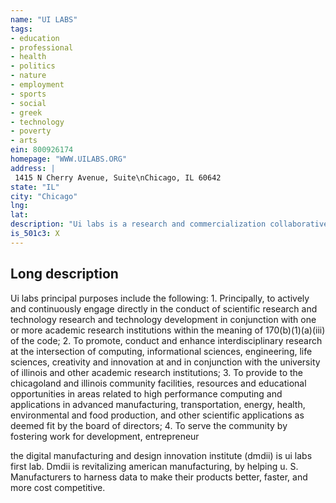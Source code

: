 ```yaml
---
name: "UI LABS"
tags:
- education
- professional
- health
- politics
- nature
- employment
- sports
- social
- greek
- technology
- poverty
- arts
ein: 800926174
homepage: "WWW.UILABS.ORG"
address: |
 1415 N Cherry Avenue, Suite\nChicago, IL 60642
state: "IL"
city: "Chicago"
lng: 
lat: 
description: "Ui labs is a research and commercialization collaborative, bringing universities and industries together to apply real solutions to tomorrow's challenges. "
is_501c3: X
---
```


## Long description

Ui labs principal purposes include the following: 1. Principally, to actively and continuously engage directly in the conduct of scientific research and technology research and technology development in conjunction with one or more academic research institutions within the meaning of 170(b)(1)(a)(iii) of the code; 2. To promote, conduct and enhance interdisciplinary research at the intersection of computing, informational sciences, engineering, life sciences, creativity and innovation at and in conjunction with the university of illinois and other academic research institutions; 3. To provide to the chicagoland and illinois community facilities, resources and educational opportunities in areas related to high performance computing and applications in advanced manufacturing, transportation, energy, health, environmental and food production, and other scientific applications as deemed fit by the board of directors; 4. To serve the community by fostering work for development, entrepreneur
  
  the digital manufacturing and design innovation institute (dmdii) is ui labs first lab. Dmdii is revitalizing american manufacturing, by helping u. S. Manufacturers to harness data to make their products better, faster, and more cost competitive. 
